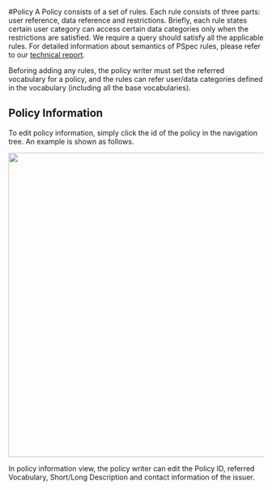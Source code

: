 #Policy
A Policy consists of a set of rules. Each rule consists of three parts: user reference, data reference and restrictions.
Briefly, each rule states certain user category can access certain data categories only when the restrictions are satisfied.
We require a query should satisfy all the applicable rules.
For detailed information about semantics of PSpec rules, please refer to our [technical report](TODO).

Beforing adding any rules, the policy writer must set the referred vocabulary for a policy, and the rules can refer user/data categories defined in the vocabulary (including all the base vocabularies).

## Policy Information
To edit policy information, simply click the id of the policy in the navigation tree. An example is shown as follows.

<img src="../img/policy.png" height="600" width="800" />

In policy information view, the policy writer can edit the Policy ID, referred Vocabulary, Short/Long Description and contact information of the issuer.

